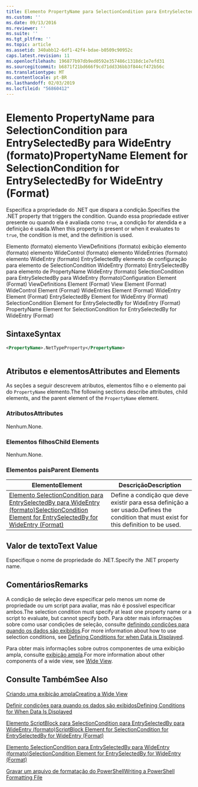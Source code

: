 ```yaml
---
title: Elemento PropertyName para SelectionCondition para EntrySelectedBy para WideEntry (formato) | Microsoft Docs
ms.custom: ''
ms.date: 09/13/2016
ms.reviewer: ''
ms.suite: ''
ms.tgt_pltfrm: ''
ms.topic: article
ms.assetid: 340abb12-6df1-42f4-bdae-b0509c90952c
caps.latest.revision: 11
ms.openlocfilehash: 196877b97db9ed0592e357486c1318dc1e7efd31
ms.sourcegitcommit: b6871f21bd666f9cd71dd336bb3f844cf472b56c
ms.translationtype: MT
ms.contentlocale: pt-BR
ms.lasthandoff: 02/03/2019
ms.locfileid: "56860412"
---
```

# <a name="propertyname-element-for-selectioncondition-for-entryselectedby-for-wideentry-format"></a><span data-ttu-id="8028f-102">Elemento PropertyName para SelectionCondition para EntrySelectedBy para WideEntry (formato)</span><span class="sxs-lookup"><span data-stu-id="8028f-102">PropertyName Element for SelectionCondition for EntrySelectedBy for WideEntry (Format)</span></span>

<span data-ttu-id="8028f-103">Especifica a propriedade do .NET que dispara a condição.</span><span class="sxs-lookup"><span data-stu-id="8028f-103">Specifies the .NET property that triggers the condition.</span></span> <span data-ttu-id="8028f-104">Quando essa propriedade estiver presente ou quando ela é avaliada como `true`, a condição for atendida e a definição é usada.</span><span class="sxs-lookup"><span data-stu-id="8028f-104">When this property is present or when it evaluates to `true`, the condition is met, and the definition is used.</span></span>

<span data-ttu-id="8028f-105">Elemento (formato) elemento ViewDefinitions (formato) exibição elemento (formato) elemento WideControl (formato) elemento WideEntries (formato) elemento WideEntry (formato) EntrySelectedBy elemento de configuração para elemento de SelectionCondition WideEntry (formato) EntrySelectedBy para elemento de PropertyName WideEntry (formato) SelectionCondition para EntrySelectedBy para WideEntry (formato)</span><span class="sxs-lookup"><span data-stu-id="8028f-105">Configuration Element (Format) ViewDefinitions Element (Format) View Element (Format) WideControl Element (Format) WideEntries Element (Format) WideEntry Element (Format) EntrySelectedBy Element for WideEntry (Format) SelectionCondition Element for EntrySelectedBy for WideEntry (Format) PropertyName Element for SelectionCondition for EntrySelectedBy for WideEntry (Format)</span></span>

## <a name="syntax"></a><span data-ttu-id="8028f-106">Sintaxe</span><span class="sxs-lookup"><span data-stu-id="8028f-106">Syntax</span></span>

```xml
<PropertyName>.NetTypeProperty</PropertyName>
```

```csharp

```

## <a name="attributes-and-elements"></a><span data-ttu-id="8028f-107">Atributos e elementos</span><span class="sxs-lookup"><span data-stu-id="8028f-107">Attributes and Elements</span></span>

<span data-ttu-id="8028f-108">As seções a seguir descrevem atributos, elementos filho e o elemento pai do `PropertyName` elemento.</span><span class="sxs-lookup"><span data-stu-id="8028f-108">The following sections describe attributes, child elements, and the parent element of the `PropertyName` element.</span></span>

### <a name="attributes"></a><span data-ttu-id="8028f-109">Atributos</span><span class="sxs-lookup"><span data-stu-id="8028f-109">Attributes</span></span>

<span data-ttu-id="8028f-110">Nenhum.</span><span class="sxs-lookup"><span data-stu-id="8028f-110">None.</span></span>

### <a name="child-elements"></a><span data-ttu-id="8028f-111">Elementos filhos</span><span class="sxs-lookup"><span data-stu-id="8028f-111">Child Elements</span></span>

<span data-ttu-id="8028f-112">Nenhum.</span><span class="sxs-lookup"><span data-stu-id="8028f-112">None.</span></span>

### <a name="parent-elements"></a><span data-ttu-id="8028f-113">Elementos pais</span><span class="sxs-lookup"><span data-stu-id="8028f-113">Parent Elements</span></span>

|<span data-ttu-id="8028f-114">Elemento</span><span class="sxs-lookup"><span data-stu-id="8028f-114">Element</span></span>|<span data-ttu-id="8028f-115">Descrição</span><span class="sxs-lookup"><span data-stu-id="8028f-115">Description</span></span>|
|-------------|-----------------|
|[<span data-ttu-id="8028f-116">Elemento SelectionCondition para EntrySelectedBy para WideEntry (formato)</span><span class="sxs-lookup"><span data-stu-id="8028f-116">SelectionCondition Element for EntrySelectedBy for WideEntry (Format)</span></span>](./selectioncondition-element-for-entryselectedby-for-widecontrol-format.md)|<span data-ttu-id="8028f-117">Define a condição que deve existir para essa definição a ser usado.</span><span class="sxs-lookup"><span data-stu-id="8028f-117">Defines the condition that must exist for this definition to be used.</span></span>|

## <a name="text-value"></a><span data-ttu-id="8028f-118">Valor de texto</span><span class="sxs-lookup"><span data-stu-id="8028f-118">Text Value</span></span>

<span data-ttu-id="8028f-119">Especifique o nome de propriedade do .NET.</span><span class="sxs-lookup"><span data-stu-id="8028f-119">Specify the .NET property name.</span></span>

## <a name="remarks"></a><span data-ttu-id="8028f-120">Comentários</span><span class="sxs-lookup"><span data-stu-id="8028f-120">Remarks</span></span>

<span data-ttu-id="8028f-121">A condição de seleção deve especificar pelo menos um nome de propriedade ou um script para avaliar, mas não é possível especificar ambos.</span><span class="sxs-lookup"><span data-stu-id="8028f-121">The selection condition must specify at least one property name or a script to evaluate, but cannot specify both.</span></span> <span data-ttu-id="8028f-122">Para obter mais informações sobre como usar condições de seleção, consulte [definindo condições para quando os dados são exibidos](./defining-conditions-for-displaying-data.md).</span><span class="sxs-lookup"><span data-stu-id="8028f-122">For more information about how to use selection conditions, see [Defining Conditions for when Data is Displayed](./defining-conditions-for-displaying-data.md).</span></span>

<span data-ttu-id="8028f-123">Para obter mais informações sobre outros componentes de uma exibição ampla, consulte [exibição ampla](./creating-a-wide-view.md).</span><span class="sxs-lookup"><span data-stu-id="8028f-123">For more information about other components of a wide view, see [Wide View](./creating-a-wide-view.md).</span></span>

## <a name="see-also"></a><span data-ttu-id="8028f-124">Consulte Também</span><span class="sxs-lookup"><span data-stu-id="8028f-124">See Also</span></span>

[<span data-ttu-id="8028f-125">Criando uma exibição ampla</span><span class="sxs-lookup"><span data-stu-id="8028f-125">Creating a Wide View</span></span>](./creating-a-wide-view.md)

[<span data-ttu-id="8028f-126">Definir condições para quando os dados são exibidos</span><span class="sxs-lookup"><span data-stu-id="8028f-126">Defining Conditions for When Data Is Displayed</span></span>](./defining-conditions-for-displaying-data.md)

[<span data-ttu-id="8028f-127">Elemento ScriptBlock para SelectionCondition para EntrySelectedBy para WideEntry (formato)</span><span class="sxs-lookup"><span data-stu-id="8028f-127">ScriptBlock Element for SelectionCondition for EntrySelectedBy for WideEntry (Format)</span></span>](./scriptblock-element-for-selectioncondition-for-entryselectedby-for-widecontrol-format.md)

[<span data-ttu-id="8028f-128">Elemento SelectionCondition para EntrySelectedBy para WideEntry (formato)</span><span class="sxs-lookup"><span data-stu-id="8028f-128">SelectionCondition Element for EntrySelectedBy for WideEntry (Format)</span></span>](./selectioncondition-element-for-entryselectedby-for-widecontrol-format.md)

[<span data-ttu-id="8028f-129">Gravar um arquivo de formatação do PowerShell</span><span class="sxs-lookup"><span data-stu-id="8028f-129">Writing a PowerShell Formatting File</span></span>](./writing-a-powershell-formatting-file.md)
